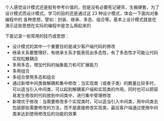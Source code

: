 个人感觉设计模式还是挺有参考价值的，但是没有必要死记硬背，生搬硬套，为了设计模式而设计模式。学习的目的还是通过这 23 种设计模式，体会一下面向对象编程中的
各种思想，譬如：封装、继承、多态、组合等。基本上设计模式就是在演示这些思想在实际的编程中是怎么用起来的

下面记录一些常用的技巧或思想：

- 设计模式的其中一个重要目的是减少客户端代码的修改
- 继承关系要整理好，有继承关系才能表现出多态性，有了多态性才可能让代码实现松散耦合
- 多用多态，增加代码的抽象能力和可扩展能力
- 多用组合
- 多组合使用多态和组合
- 通过新增中间类做解耦和集中修改：当实现类（或者子类）的数量比较多时，可以适当引入中间类，可以起到解耦客户端和实现类的作用，同时也可以把容易发生修改的代码放到中间类中，进行集中管理修改
- 新增优于修改：当需要修改多个实现类时，可以适当引入中间类，用中间类去包装那些需要修改的方法，而不是直接修改实现类，最后客户端通过使用中间类来达到使用修改后的功能的效果
